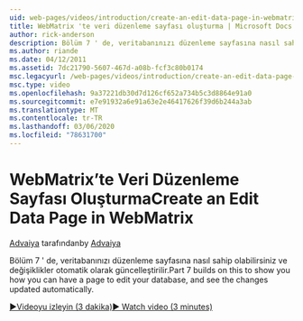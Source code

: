 ```yaml
---
uid: web-pages/videos/introduction/create-an-edit-data-page-in-webmatrix
title: WebMatrix 'te veri düzenleme sayfası oluşturma | Microsoft Docs
author: rick-anderson
description: Bölüm 7 ' de, veritabanınızı düzenleme sayfasına nasıl sahip olabilirsiniz ve değişiklikler otomatik olarak güncelleştirilir.
ms.author: riande
ms.date: 04/12/2011
ms.assetid: 7dc21790-5607-467d-a08b-fcf3c80b0174
msc.legacyurl: /web-pages/videos/introduction/create-an-edit-data-page-in-webmatrix
msc.type: video
ms.openlocfilehash: 9a37221db30d7d126cf652a734b5c3d8864e91a0
ms.sourcegitcommit: e7e91932a6e91a63e2e46417626f39d6b244a3ab
ms.translationtype: MT
ms.contentlocale: tr-TR
ms.lasthandoff: 03/06/2020
ms.locfileid: "78631700"
---
```

# <a name="create-an-edit-data-page-in-webmatrix"></a><span data-ttu-id="b0961-103">WebMatrix’te Veri Düzenleme Sayfası Oluşturma</span><span class="sxs-lookup"><span data-stu-id="b0961-103">Create an Edit Data Page in WebMatrix</span></span>

<span data-ttu-id="b0961-104">[Advaiya](https://twitter.com/Advaiyasolns) tarafından</span><span class="sxs-lookup"><span data-stu-id="b0961-104">by [Advaiya](https://twitter.com/Advaiyasolns)</span></span>

<span data-ttu-id="b0961-105">Bölüm 7 ' de, veritabanınızı düzenleme sayfasına nasıl sahip olabilirsiniz ve değişiklikler otomatik olarak güncelleştirilir.</span><span class="sxs-lookup"><span data-stu-id="b0961-105">Part 7 builds on this to show you how you can have a page to edit your database, and see the changes updated automatically.</span></span>

[<span data-ttu-id="b0961-106">&#9654;Videoyu izleyin (3 dakika)</span><span class="sxs-lookup"><span data-stu-id="b0961-106">&#9654; Watch video (3 minutes)</span></span>](https://channel9.msdn.com/Blogs/ASP-NET-Site-Videos/create-an-edit-data-page-in-webmatrix)
